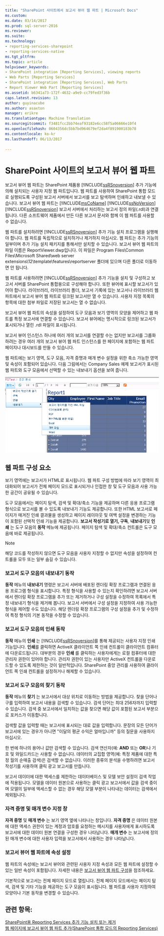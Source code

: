 ```yaml
---
title: "SharePoint 사이트에서 보고서 뷰어 웹 파트 | Microsoft Docs"
ms.custom: 
ms.date: 03/14/2017
ms.prod: sql-server-2016
ms.reviewer: 
ms.suite: 
ms.technology:
- reporting-services-sharepoint
- reporting-services-native
ms.tgt_pltfrm: 
ms.topic: article
helpviewer_keywords:
- SharePoint integration [Reporting Services], viewing reports
- Web Parts [Reporting Services]
- SharePoint integration [Reporting Services], Web Parts
- Report Viewer Web Part [Reporting Services]
ms.assetid: b6341a73-172f-4632-a9e9-cc79fed3f36b
caps.latest.revision: 13
author: guyinacube
ms.author: asaxton
manager: erikre
ms.translationtype: Machine Translation
ms.sourcegitcommit: f3481fcc2bb74eaf93182e6cc58f5a06666e10f4
ms.openlocfilehash: 0604356dc5bb7bd964679ef2da4f891900183b78
ms.contentlocale: ko-kr
ms.lasthandoff: 06/13/2017

---
```

# <a name="report-viewer-web-part-on-a-sharepoint-site"></a>SharePoint 사이트의 보고서 뷰어 웹 파트
  보고서 뷰어 웹 파트는 SharePoint 제품용 [!INCLUDE[ssRSnoversion](../../includes/ssrsnoversion-md.md)] 추가 기능에 의해 설치되는 사용자 지정 웹 파트입니다. 웹 파트를 사용하여 SharePoint 통합 모드로 실행되도록 구성된 보고서 서버에서 보고서를 보고 탐색하며 인쇄하고 내보낼 수 있습니다. 보고서 뷰어 웹 파트는 [!INCLUDE[msCoName](../../includes/msconame-md.md)] [!INCLUDE[ssNoVersion](../../includes/ssnoversion-md.md)] [!INCLUDE[ssRSnoversion](../../includes/ssrsnoversion-md.md)] 보고서 서버에서 처리하는 보고서 정의 파일(.rdl)과 연결됩니다. 다른 소프트웨어 제품에서 만든 다른 보고서 문서와 함께 이 웹 파트를 사용할 수 없습니다.  
  
 웹 파트를 설치하려면 [!INCLUDE[ssRSnoversion](../../includes/ssrsnoversion-md.md)] 추가 기능 설치 프로그램을 실행해야 합니다. 웹 파트를 독립적으로 설치하거나 제거하지 마십시오. 웹 파트는 추가 기능의 일부이며 추가 기능 설치 패키지를 통해서만 설치할 수 있습니다. 보고서 뷰어 웹 파트의 파일 이름은 ReportViewer.dwp입니다. 이 파일은 Program Files\Common Files\Microsoft Shared\web server extensions\12\template\features\reportserver 폴더에 있으며 다른 폴더로 이동하면 안 됩니다.  
  
 웹 파트를 사용하려면 [!INCLUDE[ssRSnoversion](../../includes/ssrsnoversion-md.md)] 추가 기능을 설치 및 구성하고 보고서 서버를 SharePoint 통합용으로 구성해야 합니다. 또한 뷰어에 표시할 보고서가 있어야 합니다. 라이브러리, 라이브러리 폴더, 보고서 기록에 있는 보고서나 라이브러리 웹 파트에서 보고서 뷰어 웹 파트로 링크된 보고서만 열 수 있습니다. 사용자 지정 목록의 항목에 대한 첨부 파일로 저장된 보고서는 열 수 없습니다.  
  
 보고서 뷰어 웹 파트의 속성을 설정하여 도구 모음과 보기 영역의 모양을 제어하고 웹 파트를 특정 보고서에 연결할 수 있습니다. 보고서 뷰어에는 명시적으로 링크된 보고서가 표시되거나 열린 .rdl 파일이 표시됩니다.  
  
 보고서 뷰어 인스턴스 하나에 여러 개의 보고서를 연결할 수는 없지만 보고서를 그룹화하려는 경우 여러 개의 보고서 뷰어 웹 파트 인스턴스를 한 페이지에 포함하는 웹 파트 페이지나 대시보드를 만들 수 있습니다.  
  
 웹 파트에는 보기 영역, 도구 모음, 자격 증명과 매개 변수 설정을 위한 축소 가능한 영역 및 속성이 포함되어 있습니다. 다음 그림에서는 Company Sales 예제 보고서가 표시된 웹 파트와 도구 모음에서 선택할 수 있는 내보내기 옵션을 보여 줍니다.  
  
 ![보고서 뷰어 웹 파트](../../reporting-services/report-server-sharepoint/media/rs-sharepointrvwebpart.gif "보고서 뷰어 웹 파트")  
  
## <a name="web-part-components"></a>웹 파트 구성 요소  
 보기 영역에는 보고서가 HTML로 표시됩니다. 웹 파트 구성 방법에 따라 보기 영역이 최대화되어 보고서가 전체 페이지 모드로 표시되거나 인접한 창 및 도구 모음과 사용 가능한 공간이 공유될 수 있습니다.  
  
 도구 모음에서는 페이지 탐색, 검색 및 확대/축소 기능을 제공하며 다른 응용 프로그램 형식으로 보고서를 볼 수 있도록 내보내기 기능도 제공합니다. 또한 HTML 보고서로 페이지가 매겨진 인쇄 결과물을 생성하고 페이지 레이아웃 및 여백 설정을 변경하는 기능이 포함된 선택적 인쇄 기능을 제공합니다. **보고서 작성기로 열기, 구독**, **내보내기**및 **인쇄** 는 도구 모음의 **동작** 메뉴에 제공됩니다. 페이지 탐색 및 확대/축소 컨트롤은 도구 모음에 바로 제공됩니다.  
  
> [!NOTE]  
>  해당 코드를 작성하지 않으면 도구 모음을 사용자 지정할 수 없지만 속성을 설정하여 컨트롤을 모두 또는 일부 숨길 수 있습니다.  
  
### <a name="export-action-on-the-report-toolbar"></a>보고서 도구 모음의 내보내기 동작  
 **동작** 메뉴의 **내보내기** 명령은 보고서 서버에 배포된 렌더링 확장 프로그램과 연결된 응용 프로그램 형식을 표시합니다. 특정 형식을 사용할 수 있는지 확인하려면 보고서 서버에서 렌더링 확장 프로그램을 추가 또는 제거하거나 구성 설정을 수정하여 목록에서 특정 내보내기 형식을 제거해 봅니다. 보고서 서버에서 구성 설정을 지정하여 사용 가능한 형식을 제어할 수도 있습니다. 해당 렌더링 확장 프로그램의 구성 설정을 추가 및 수정하여 특정 형식의 기본 동작을 수정할 수 있습니다.  
  
### <a name="print-action-on-the-report-toolbar"></a>보고서 도구 모음의 인쇄 동작  
 **동작** 메뉴의 **인쇄** 는 [!INCLUDE[ssRSnoversion](../../includes/ssrsnoversion-md.md)]를 통해 제공되는 사용자 지정 인쇄 기능입니다. **인쇄**를 클릭하면 ActiveX 클라이언트 쪽 인쇄 컨트롤이 클라이언트 컴퓨터에 다운로드됩니다. 대부분의 경우 **인쇄** 를 클릭하는 사용자에게는 로컬 컴퓨터에 대한 관리자 권한이 있어야 합니다. 관리자 권한이 있는 사용자만 ActiveX 컨트롤을 다운로드할 수 있도록 제한하는 것이 일반적입니다. SharePoint 중앙 관리를 사용하여 클라이언트 쪽 인쇄 컨트롤을 설정하거나 해제할 수 있습니다.  
  
### <a name="find-action-on-the-report-toolbar"></a>보고서 도구 모음의 찾기 동작  
 **동작** 메뉴의 **찾기** 는 보고서에서 대상 위치로 이동하는 방법을 제공합니다. 찾을 단어나 구를 입력하여 보고서 내용을 검색할 수 있습니다. 검색 단어는 최대 256자까지 입력할 수 있습니다. 검색 중 보고서에서 일치하는 값을 찾으면 해당 값이 포함된 보고서 부분으로 포커스가 이동합니다.  
  
 검색할 값을 입력할 때는 보고서에 표시되는 대로 값을 입력합니다. 문장의 모든 단어가 보고서에 있는 경우가 아니면 "이달의 평균 수익은 얼마입니까" 등의 질문을 사용하지 마십시오.  
  
 한 번에 하나의 용어나 값만 검색할 수 있습니다. 검색 연산자(예: **AND** 또는 **OR**)나 기호 및 와일드카드는 사용할 수 없습니다. 데이터의 교집합 영역(예: 특정 제품에 대한 특정 월의 순매출 검색)은 검색할 수 없습니다. 이러한 종류의 분석을 수행하려면 보고서 작성기를 사용하여 클릭 광고 보고서를 만듭니다.  
  
 보고서 데이터에 대한 액세스를 제한하는 데이터베이스 및 모델 보안 설정이 검색 작업에 적용됩니다. 모델을 데이터 원본으로 사용하는 클릭 광고 보고서에서 값을 검색 중이며 모델의 일부에 액세스할 수 없는 경우 해당 모델 부분이 나타내는 데이터는 검색에서 제외됩니다.  
  
### <a name="panes-for-specifying-credentials-and-parameters"></a>자격 증명 및 매개 변수 지정 창  
 **자격 증명** 및 **매개 변수** 는 보기 영역 옆에 나타나는 창입니다. **자격 증명** 은 데이터 원본에 대한 액세스 권한이 있는 계정과 암호를 요청하는 메시지를 사용자에게 표시하도록 보고서에 대한 데이터 원본 연결을 구성한 경우 나타납니다. **매개 변수** 는 보고서에 정의된 매개 변수에 대한 사용자 입력을 보고서에서 사용하는 경우 나타납니다.  
  
### <a name="setting-properties-on-the-report-viewer-web-part"></a>보고서 뷰어 웹 파트에 속성 설정  
 웹 파트의 속성에는 보고서 뷰어와 관련된 사용자 지정 속성과 모든 웹 파트에 설정할 수 있는 일반 속성이 포함됩니다. 자세한 내용은 [보고서 뷰어 웹 파트 구성](../../reporting-services/report-server-sharepoint/customize-the-report-viewer-web-part.md)을 참조하세요.  
  
 기본적으로 보고서는 전체 페이지 모드로 열립니다. 전체 페이지 모드에서는 페이지 탐색, 검색 및 기타 기능을 제공하는 도구 모음이 표시됩니다. 웹 파트를 사용자 지정하여 모양이나 기본 동작을 변경할 수 있습니다.  
  
## <a name="see-also"></a>관련 항목:  
 [SharePoint용 Reporting Services 추가 기능 설치 또는 제거](../../reporting-services/install-windows/install-or-uninstall-the-reporting-services-add-in-for-sharepoint.md)   
 [웹 페이지에 보고서 뷰어 웹 파트 추가&#40;SharePoint 통합 모드의 Reporting Services&#41;](../../reporting-services/report-server-sharepoint/add-the-report-viewer-web-part-to-a-web-page.md)  
  
  
